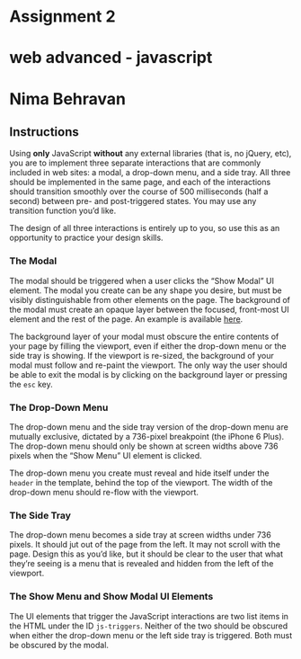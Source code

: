 # Assignment 2
# web advanced - javascript
# Nima Behravan

## Instructions

Using **only** JavaScript **without** any external libraries (that is, no jQuery, etc), you are to implement three separate interactions that are commonly included in web sites: a modal, a drop-down menu, and a side tray. All three should be implemented in the same page, and each of the interactions should transition smoothly over the course of 500 milliseconds (half a second) between pre- and post-triggered states. You may use any transition function you’d like.

The design of all three interactions is entirely up to you, so use this as an opportunity to practice your design skills.

### The Modal

The modal should be triggered when a user clicks the “Show Modal” UI element. The modal you create can be any shape you desire, but must be visibly distinguishable from other elements on the page. The background of the modal must create an opaque layer between the focused, front-most UI element and the rest of the page. An example is available [here](http://ui-patterns.com/users/1/collections/modal-windows/screenshots).

The background layer of your modal must obscure the entire contents of your page by filling the viewport, even if either the drop-down menu or the side tray is showing. If the viewport is re-sized, the background of your modal must follow and re-paint the viewport. The only way the user should be able to exit the modal is by clicking on the background layer or pressing the `esc` key.

### The Drop-Down Menu

The drop-down menu and the side tray version of the drop-down menu are mutually exclusive, dictated by a 736-pixel breakpoint (the iPhone 6 Plus). The drop-down menu should only be shown at screen widths above 736 pixels when the “Show Menu” UI element is clicked.

The drop-down menu you create must reveal and hide itself under the `header` in the template, behind the top of the viewport. The width of the drop-down menu should re-flow with the viewport.

### The Side Tray

The drop-down menu becomes a side tray at screen widths under 736 pixels. It should jut out of the page from the left. It may not scroll with the page. Design this as you’d like, but it should be clear to the user that what they’re seeing is a menu that is revealed and hidden from the left of the viewport.

### The Show Menu and Show Modal UI Elements

The UI elements that trigger the JavaScript interactions are two list items in the HTML under the ID `js-triggers`. Neither of the two should be obscured when either the drop-down menu or the left side tray is triggered. Both must be obscured by the modal.
